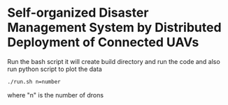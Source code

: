 # Self-organized Disaster Management System by Distributed Deployment of Connected UAVs
Run the bash script it will create build directory and run the code and also run python script to plot the data
```bash
./run.sh n=number
```
where "n" is the number of drons
